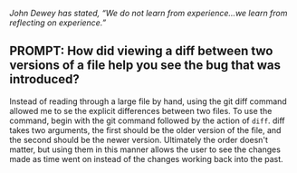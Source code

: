 *John Dewey has stated, “We do not learn from experience…we learn from reflecting on experience.”*


## PROMPT: How did viewing a diff between two versions of a file help you see the bug that was introduced?

Instead of reading through a large file by hand, using the git diff command allowed me to se the explicit differences between two files. To use the command, begin with the git command followed by the action of `diff`. diff takes two arguments, the first should be the older version of the file, and the second should be the newer version. Ultimately the order doesn't matter, but using them in this manner allows the user to see the changes made as time went on instead of the changes working back into the past.
